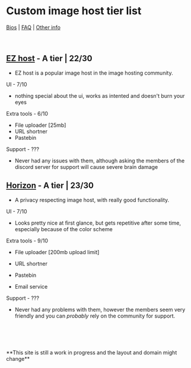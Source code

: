 # **Custom image host tier list**

[Bios](bios.md) | [FAQ](faq.md) | [Other info](other_things.md)
<br>
<br>
<br>
## [EZ host](https://e-z.host) - A tier | 22/30

- EZ host is a popular image host in the image hosting community.

UI - 7/10

- nothing special about the ui, works as intented and doesn't burn your eyes

Extra tools - 6/10

- File uploader [25mb]
- URL shortner
- Pastebin

Support - ???

- Never had any issues with them, although asking the members of the discord server for support will cause severe brain damage

## [Horizon](https://horizon.pics) - A tier | 23/30

- A privacy respecting image host, with really good functionality.

UI - 7/10

- Looks pretty nice at first glance, but gets repetitive after some time, especially because of the color scheme

Extra tools - 9/10

- File uploader [200mb upload limit]
  
- URL shortner
  
- Pastebin
  
- Email service
  

Support - ???

- Never had any problems with them, however the members seem very friendly and you can *probably* rely on the community for support.
<br>
<br>
<br>
<br>
**This site is still a work in progress and the layout and domain might change**
